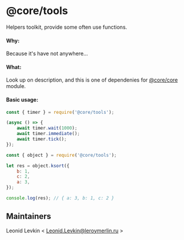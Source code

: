 # @core/tools
Helpers toolkit, provide some often use functions. 

#### Why:
Because it's have not anywhere... 

#### What:
Look up on description, and this is one of dependenies for [@core/core](https://github.com/adeo/opp--core_core) module.

#### Basic usage:
```javascript
const { timer } = require('@core/tools');

(async () => {
    await timer.wait(1000);
    await timer.immediate();
    await timer.tick();
});
```

```javascript
const { object } = require('@core/tools');

let res = object.ksort({
    b: 1,
    c: 2,
    a: 3,
});

console.log(res); // { a: 3, b: 1, c: 2 }
```

## Maintainers
Leonid Levkin < Leonid.Levkin@leroymerlin.ru >